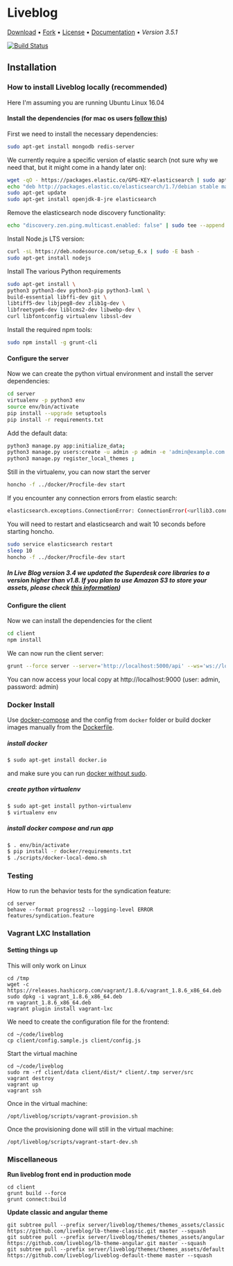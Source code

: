 # Liveblog
[Download](https://github.com/liveblog/liveblog/archive/master.zip) •
[Fork](https://github.com/liveblog/liveblog) •
[License](https://github.com/liveblog/liveblog/blob/master/LICENSE) •
[Documentation](http://sourcefabric.booktype.pro/live-blog-30-for-journalists/what-is-live-blog/) •
*Version 3.5.1*

[![Build Status](https://travis-ci.org/liveblog/liveblog.svg?branch=master)](https://travis-ci.org/liveblog/liveblog)

## Installation

### How to install Liveblog locally (recommended)

Here I'm assuming you are running Ubuntu Linux 16.04

#### Install the dependencies (for mac os users [follow this](https://github.com/liveblog/liveblog/blob/master/README-macos.md))

First we need to install the necessary dependencies:

```bash
sudo apt-get install mongodb redis-server
```

We currently require a specific version of elastic search (not sure why we need that, but it might come in a handy later on):

```bash
wget -qO - https://packages.elastic.co/GPG-KEY-elasticsearch | sudo apt-key add -
echo "deb http://packages.elastic.co/elasticsearch/1.7/debian stable main" | sudo tee --append /etc/apt/sources.list.d/elastic.list
sudo apt-get update
sudo apt-get install openjdk-8-jre elasticsearch
```

Remove the elasticsearch node discovery functionality:

```bash
echo "discovery.zen.ping.multicast.enabled: false" | sudo tee --append /etc/default/elasticsearch
```

Install Node.js LTS version:

```bash
curl -sL https://deb.nodesource.com/setup_6.x | sudo -E bash -
sudo apt-get install nodejs
```

Install The various Python requirements

```bash
sudo apt-get install \
python3 python3-dev python3-pip python3-lxml \
build-essential libffi-dev git \
libtiff5-dev libjpeg8-dev zlib1g-dev \
libfreetype6-dev liblcms2-dev libwebp-dev \
curl libfontconfig virtualenv libssl-dev
```

Install the required npm tools:

```bash
sudo npm install -g grunt-cli
```

#### Configure the server

Now we can create the python virtual environment and install the server dependencies:

```bash
cd server
virtualenv -p python3 env
source env/bin/activate
pip install --upgrade setuptools
pip install -r requirements.txt
```

Add the default data:

```bash
python3 manage.py app:initialize_data;
python3 manage.py users:create -u admin -p admin -e 'admin@example.com' --admin ;
python3 manage.py register_local_themes ;
```

Still in the virtualenv, you can now start the server

```bash
honcho -f ../docker/Procfile-dev start
```

If you encounter any connection errors from elastic search:

```bash
elasticsearch.exceptions.ConnectionError: ConnectionError(<urllib3.connection.HTTPConnection object at 0x7f9434838358>: Failed to establish a new connection: [Errno 111] Connection refused) caused by: NewConnectionError(<urllib3.connection.HTTPConnection object at 0x7f9434838358>: Failed to establish a new connection: [Errno 111] Connection refused)
```

You will need to restart and elasticsearch and wait 10 seconds before starting honcho.

```bash
sudo service elasticsearch restart
sleep 10
honcho -f ../docker/Procfile-dev start
```

##### In Live Blog version 3.4 we updated the Superdesk core libraries to a version higher than v1.8. If you plan to use Amazon S3 to store your assets, please check [this information](AMAZON-S3-PUBLISHED-URL.MD))

#### Configure the client

Now we can install the dependencies for the client

```bash
cd client
npm install
```

We can now run the client server:

```bash
grunt --force server --server='http://localhost:5000/api' --ws='ws://localhost:5100'
```

You can now access your local copy at http://localhost:9000 (user: admin, password: admin)

### Docker Install

Use [docker-compose](http://fig.sh "") and the config from `docker` folder or build docker images manually from the [Dockerfile](./Dockerfile).

##### install docker

```sh
$ sudo apt-get install docker.io
```

and make sure you can run [docker without sudo](http://askubuntu.com/questions/477551/how-can-i-use-docker-without-sudo).

##### create python virtualenv

```sh
$ sudo apt-get install python-virtualenv
$ virtualenv env
```

##### install docker compose and run app

```sh
$ . env/bin/activate
$ pip install -r docker/requirements.txt
$ ./scripts/docker-local-demo.sh
```

### Testing

How to run the behavior tests for the syndication feature:

```
cd server
behave --format progress2 --logging-level ERROR features/syndication.feature
```

### Vagrant LXC Installation

#### Setting things up

This will only work on Linux

```
cd /tmp
wget -c https://releases.hashicorp.com/vagrant/1.8.6/vagrant_1.8.6_x86_64.deb
sudo dpkg -i vagrant_1.8.6_x86_64.deb
rm vagrant_1.8.6_x86_64.deb
vagrant plugin install vagrant-lxc
```

We need to create the configuration file for the frontend:

```
cd ~/code/liveblog
cp client/config.sample.js client/config.js
```

Start the virtual machine

```
cd ~/code/liveblog
sudo rm -rf client/data client/dist/* client/.tmp server/src
vagrant destroy
vagrant up
vagrant ssh
```

Once in the virtual machine:

```
/opt/liveblog/scripts/vagrant-provision.sh
```

Once the provisioning done will still in the virtual machine:

```
/opt/liveblog/scripts/vagrant-start-dev.sh
```

### Miscellaneous

**Run liveblog front end in production mode**

```shell
cd client
grunt build --force
grunt connect:build
```

**Update classic and angular theme**

```
git subtree pull --prefix server/liveblog/themes/themes_assets/classic https://github.com/liveblog/lb-theme-classic.git master --squash
git subtree pull --prefix server/liveblog/themes/themes_assets/angular https://github.com/liveblog/lb-theme-angular.git master --squash
git subtree pull --prefix server/liveblog/themes/themes_assets/default https://github.com/liveblog/liveblog-default-theme master --squash
```
